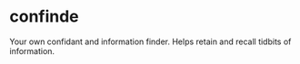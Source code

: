 confinde
========

Your own confidant and information finder. Helps retain and recall tidbits of information.